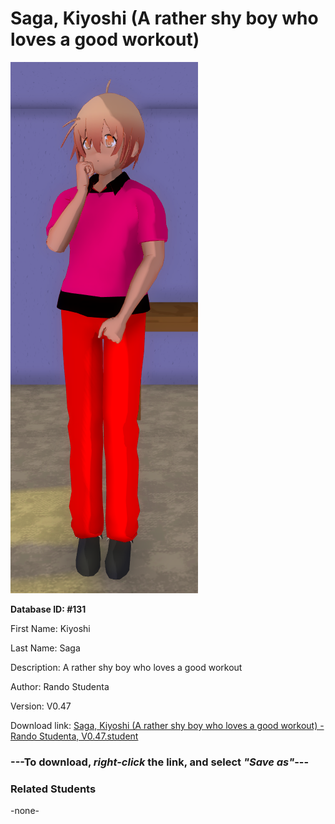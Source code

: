 # Saga, Kiyoshi (A rather shy boy who loves a good workout)

<img src="Files/Saga, Kiyoshi (A rather shy boy who loves a good workout).png" title="Saga, Kiyoshi (A rather shy boy who loves a good workout) - Rando Studenta, V0.47">

**Database ID: #131**

First Name: Kiyoshi

Last Name: Saga

Description: A rather shy boy who loves a good workout

Author: Rando Studenta

Version: V0.47

Download link: <a href="https://raw.githubusercontent.com/Arbiter1223/Daigaku-Gurashi-Custom-Students/master/Students/Files/Saga%2C%20Kiyoshi%20(A%20rather%20shy%20boy%20who%20loves%20a%20good%20workout)%20-%20Rando%20Studenta%2C%20V0.47.student">Saga, Kiyoshi (A rather shy boy who loves a good workout) - Rando Studenta, V0.47.student</a>

### ---**To download, _right-click_ the link, and select _"Save as"_**---

### Related Students

-none-
